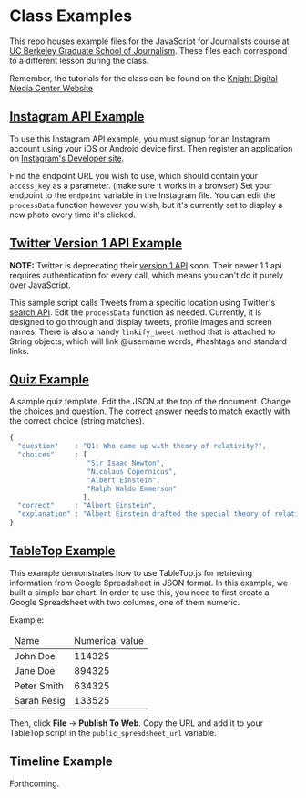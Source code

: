# Class Examples
This repo houses example files for the JavaScript for Journalists course at [UC Berkeley Graduate School of Journalism](http://journalism.berkeley.edu). These files each correspond to a different lesson during the class.

Remember, the tutorials for the class can be found on the [Knight Digital Media Center Website](http://multimedia.journalism.berkeley.edu/tutorials/javascript-journalists/)
## [Instagram API Example](https://github.com/UCB-J-School/Class-Examples/blob/master/instagram/instagram.html)
To use this Instagram API example, you must signup for an Instagram account using your iOS or Android device first. Then register an application on [Instagram's Developer site](http://instagram.com/developer/).

Find the endpoint URL you  wish to use, which should contain your `access_key` as a parameter. (make sure it works in a browser) Set your endpoint to the `endpoint` variable in the Instagram file. You can edit the `processData` function however you wish, but it's currently set to display a new photo every time it's clicked.

## [Twitter Version 1 API Example](https://github.com/UCB-J-School/Class-Examples/blob/master/twitter/twitter.html)
**NOTE:** Twitter is deprecating their [version 1 API](https://dev.twitter.com/docs/api) soon. Their newer 1.1 api requires authentication for every call, which means you can't do it purely over JavaScript. 

This sample script calls Tweets from a specific location using Twitter's [search API](https://dev.twitter.com/docs/api/1/get/search). Edit the `processData` function as needed. Currently, it is designed to go through and display tweets, profile images and screen names. There is also a handy `linkify_tweet` method that is attached to String objects, which will link @username words, #hashtags and standard links.

## [Quiz Example](https://github.com/UCB-J-School/Class-Examples/blob/master/quiz/quiz-template.html)
A sample quiz template. Edit the JSON at the top of the document. Change the choices and question. The correct answer needs to match exactly with the correct choice (string matches).

```javascript
{
  "question"    : "Q1: Who came up with theory of relativity?",
  "choices"     : [
                   "Sir Isaac Newton",
                   "Nicolaus Copernicus",
                   "Albert Einstein",
                   "Ralph Waldo Emmerson"
                  ],
  "correct"     : "Albert Einstein",
  "explanation" : "Albert Einstein drafted the special theory of relativity in 1905."	
}
```

## [TableTop Example](https://github.com/UCB-J-School/Class-Examples/blob/master/tabletop/barchart.html)
This example demonstrates how to use TableTop.js for retrieving information from Google Spreadsheet in JSON format. In this example, we built a simple bar chart. In order to use this, you need to first create a Google Spreadsheet with two columns, one of them numeric.

Example:
<table>
  <thead>
    <tr>
      <td>Name</td>
      <td>Numerical value</td>
    </tr>
  </thead>
  <tbody>
    <tr>
      <td>John Doe</td>
      <td>114325</td>
    </tr>
    <tr>
      <td>Jane Doe</td>
      <td>894325</td>
    </tr>
    <tr>
      <td>Peter Smith</td>
      <td>634325</td>
    </tr>
    <tr>
      <td>Sarah Resig</td>
      <td>133525</td>
    </tr>
</table>

Then, click **File** -> **Publish To Web**. Copy the URL and add it to your TableTop script in the `public_spreadsheet_url` variable.

## Timeline Example
Forthcoming.